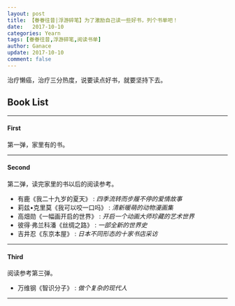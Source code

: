 ```yaml
---
layout: post
title: 【眷眷往昔|浮游碎笔】为了激励自己读一些好书，列个书单吧！
date:   2017-10-10
categories: Yearn
tags: [眷眷往昔,浮游碎笔,阅读书单]
author: Ganace
update: 2017-10-10
comment: false
---
```


治疗懒癌，治疗三分热度，说要读点好书，就要坚持下去。


## Book List
---

####  First

第一弹，家里有的书。

---

####  Second

第二弹，读完家里的书以后的阅读参考。
- 有鹿《我二十九岁的夏天》
    : *四季流转而步履不停的爱情故事*
- 莉兹•克里莫《我可以咬一口吗》
    : *清新暖萌的动物漫画集*
- 高畑勋《一幅画开启的世界》
    : *开启一个动画大师珍藏的艺术世界*
- 彼得·弗兰科潘《丝绸之路》
    : *一部全新的世界史*
- 吉井忍《东京本屋》
    : *日本不同形态的十家书店采访*

---

####  Third

阅读参考第三弹。
- 万维钢《智识分子》
    : *做个复杂的现代人*

---
